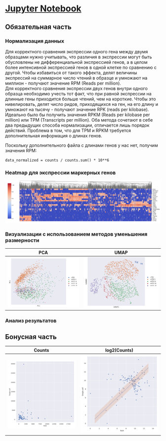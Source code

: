 # [Jupyter Notebook](https://colab.research.google.com/drive/1JaIWkQdvA6iaZ5GEtWF9wibKOb0v5-pX?usp=sharing)

## Обязательная часть

### Нормализация данных
Для корректного сравнения экспрессии одного гена между двумя образцами нужно учитывать, что различия в экспрессии могут быть обусловлены не дифференциальной экспрессией генов, а в целом более интенсивной экспрессией генов в одной клетке по сравнению с другой. Чтобы избавиться от такого эффекта, делят величины экспрессий на суммарное число чтений в образце и умножают на миллион - получают значение RPM (Reads per million).  
Для корректного сравнения экспрессии двух генов внутри одного образца необходимо учесть тот факт, что при равной экспрессии на длинные гены приходится больше чтений, чем на короткие. Чтобы это нивелировать, делят число ридов, приходящихся на ген, на его длину и умножают на тысячу - получают значение RPK (reads per kilobase).  
Идеально было бы получить значения RPKM (Reads per kilobase per million) или TPM (Transcripts per million). Оба метода сочетают в себе два предыдущих способа нормализации, отличается лишь порядок действий. Проблема в том, что для TPM и RPKM требуется дополнительная информация о длинах генов.  

Поскольку дополнительного файла с длинами генов у нас нет, получим значения RPM: 
``` python3
data_normalized = counts / counts.sum() * 10**6
```

### Heatmap для экспрессии маркерных генов
![](pictures/heatmap.png)

### Визуализации с использованием методов уменьшения размерности
PCA | UMAP
-|-
![](pictures/PCA.png)|![](pictures/UMAP.png)

### Анализ результатов

## Бонусная часть

Counts | log2(Counts)
-|-
![](pictures/bonus.png)|![](pictures/bonus_log.png)
